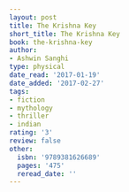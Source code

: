 ```yaml
---
layout: post
title: The Krishna Key
short_title: The Krishna Key
book: the-krishna-key
author:
- Ashwin Sanghi
type: physical
date_read: '2017-01-19'
date_added: '2017-02-27'
tags:
- fiction
- mythology
- thriller
- indian
rating: '3'
review: false
other:
  isbn: '9789381626689'
  pages: '475'
  reread_date: ''
---
```

